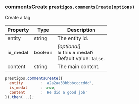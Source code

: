 <h3 id="commentsCreate">commentsCreate
  <code>prestigos.commentsCreate(options)</code>
</h3>

Create a tag

| Property    | Type          | Description |
| ----------- | --------------|------------ |
| entity      | string        | The entity id.
| is_medal    | boolean       | _[optional]_<br>Is this a medal?<br>Default value: `false`.
| content     | string        | The main content.

```javascript
prestigos.commentsCreate({
  entity        : 'a2a2aa33bbbbccccddd',
  is_medal      : true,
  content       : 'He did a good job'
}).then(...);
```

